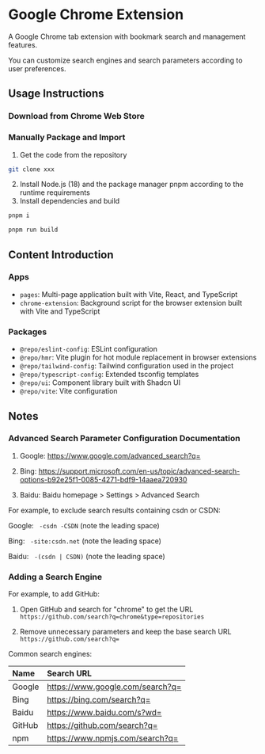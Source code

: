 # Google Chrome Extension

A Google Chrome tab extension with bookmark search and management features.

You can customize search engines and search parameters according to user preferences.

## Usage Instructions

### Download from Chrome Web Store

### Manually Package and Import

1. Get the code from the repository

```bash
git clone xxx
```

2. Install Node.js (18) and the package manager pnpm according to the runtime requirements
3. Install dependencies and build

```bash
pnpm i

pnpm run build
```

## Content Introduction

### Apps

- `pages`: Multi-page application built with Vite, React, and TypeScript
- `chrome-extension`: Background script for the browser extension built with Vite and TypeScript

### Packages

- `@repo/eslint-config`: ESLint configuration
- `@repo/hmr`: Vite plugin for hot module replacement in browser extensions
- `@repo/tailwind-config`: Tailwind configuration used in the project
- `@repo/typescript-config`: Extended tsconfig templates
- `@repo/ui`: Component library built with Shadcn UI
- `@repo/vite`: Vite configuration

## Notes

### Advanced Search Parameter Configuration Documentation

1. Google: https://www.google.com/advanced_search?q=

2. Bing: https://support.microsoft.com/en-us/topic/advanced-search-options-b92e25f1-0085-4271-bdf9-14aaea720930

3. Baidu: Baidu homepage > Settings > Advanced Search

For example, to exclude search results containing csdn or CSDN:

Google: ` -csdn -CSDN` (note the leading space)

Bing: ` -site:csdn.net` (note the leading space)

Baidu: ` -(csdn | CSDN)` (note the leading space)

### Adding a Search Engine

For example, to add GitHub:

1. Open GitHub and search for "chrome" to get the URL
   `https://github.com/search?q=chrome&type=repositories`

2. Remove unnecessary parameters and keep the base search URL
   `https://github.com/search?q=`

Common search engines:

| Name   | Search URL                       |
| :----- | :------------------------------- |
| Google | https://www.google.com/search?q= |
| Bing   | https://bing.com/search?q=       |
| Baidu  | https://www.baidu.com/s?wd=      |
| GitHub | https://github.com/search?q=     |
| npm    | https://www.npmjs.com/search?q=  |
